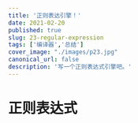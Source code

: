 ```yaml
---
title: '正则表达引擎！'
date: 2021-02-20
published: true
slug: 23-regular-expression
tags: ['编译器','总结']
cover_image: "./images/p23.jpg"
canonical_url: false
description: '写一个正则表达式引擎吧。'
---
```


# 正则表达式

